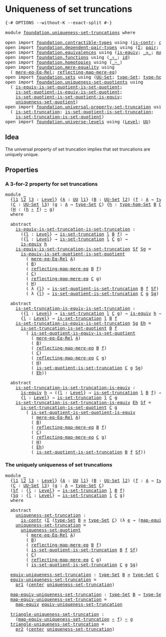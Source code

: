 # Uniqueness of set truncations

<pre class="Agda"><a id="42" class="Symbol">{-#</a> <a id="46" class="Keyword">OPTIONS</a> <a id="54" class="Pragma">--without-K</a> <a id="66" class="Pragma">--exact-split</a> <a id="80" class="Symbol">#-}</a>

<a id="85" class="Keyword">module</a> <a id="92" href="foundation.uniqueness-set-truncations.html" class="Module">foundation.uniqueness-set-truncations</a> <a id="130" class="Keyword">where</a>

<a id="137" class="Keyword">open</a> <a id="142" class="Keyword">import</a> <a id="149" href="foundation.contractible-types.html" class="Module">foundation.contractible-types</a> <a id="179" class="Keyword">using</a> <a id="185" class="Symbol">(</a><a id="186" href="foundation-core.contractible-types.html#992" class="Function">is-contr</a><a id="194" class="Symbol">;</a> <a id="196" href="foundation-core.contractible-types.html#1085" class="Function">center</a><a id="202" class="Symbol">)</a>
<a id="204" class="Keyword">open</a> <a id="209" class="Keyword">import</a> <a id="216" href="foundation.dependent-pair-types.html" class="Module">foundation.dependent-pair-types</a> <a id="248" class="Keyword">using</a> <a id="254" class="Symbol">(</a><a id="255" href="foundation-core.dependent-pair-types.html#502" class="Record">Σ</a><a id="256" class="Symbol">;</a> <a id="258" href="foundation-core.dependent-pair-types.html#575" class="InductiveConstructor">pair</a><a id="262" class="Symbol">;</a> <a id="264" href="foundation-core.dependent-pair-types.html#592" class="Field">pr1</a><a id="267" class="Symbol">;</a> <a id="269" href="foundation-core.dependent-pair-types.html#604" class="Field">pr2</a><a id="272" class="Symbol">)</a>
<a id="274" class="Keyword">open</a> <a id="279" class="Keyword">import</a> <a id="286" href="foundation.equivalences.html" class="Module">foundation.equivalences</a> <a id="310" class="Keyword">using</a> <a id="316" class="Symbol">(</a><a id="317" href="foundation-core.equivalences.html#1542" class="Function">is-equiv</a><a id="325" class="Symbol">;</a> <a id="327" href="foundation-core.equivalences.html#1607" class="Function Operator">_≃_</a><a id="330" class="Symbol">;</a> <a id="332" href="foundation-core.equivalences.html#1807" class="Function">map-equiv</a><a id="341" class="Symbol">)</a>
<a id="343" class="Keyword">open</a> <a id="348" class="Keyword">import</a> <a id="355" href="foundation.functions.html" class="Module">foundation.functions</a> <a id="376" class="Keyword">using</a> <a id="382" class="Symbol">(</a><a id="383" href="foundation-core.functions.html#407" class="Function Operator">_∘_</a><a id="386" class="Symbol">;</a> <a id="388" href="foundation-core.functions.html#309" class="Function">id</a><a id="390" class="Symbol">)</a>
<a id="392" class="Keyword">open</a> <a id="397" class="Keyword">import</a> <a id="404" href="foundation.homotopies.html" class="Module">foundation.homotopies</a> <a id="426" class="Keyword">using</a> <a id="432" class="Symbol">(</a><a id="433" href="foundation-core.homotopies.html#545" class="Function Operator">_~_</a><a id="436" class="Symbol">)</a>
<a id="438" class="Keyword">open</a> <a id="443" class="Keyword">import</a> <a id="450" href="foundation.mere-equality.html" class="Module">foundation.mere-equality</a> <a id="475" class="Keyword">using</a>
  <a id="483" class="Symbol">(</a> <a id="485" href="foundation.mere-equality.html#1881" class="Function">mere-eq-Eq-Rel</a><a id="499" class="Symbol">;</a> <a id="501" href="foundation.mere-equality.html#2446" class="Function">reflecting-map-mere-eq</a><a id="523" class="Symbol">)</a>
<a id="525" class="Keyword">open</a> <a id="530" class="Keyword">import</a> <a id="537" href="foundation.sets.html" class="Module">foundation.sets</a> <a id="553" class="Keyword">using</a> <a id="559" class="Symbol">(</a><a id="560" href="foundation-core.sets.html#1177" class="Function">UU-Set</a><a id="566" class="Symbol">;</a> <a id="568" href="foundation-core.sets.html#1291" class="Function">type-Set</a><a id="576" class="Symbol">;</a> <a id="578" href="foundation.sets.html#3622" class="Function">type-hom-Set</a><a id="590" class="Symbol">)</a>
<a id="592" class="Keyword">open</a> <a id="597" class="Keyword">import</a> <a id="604" href="foundation.uniqueness-set-quotients.html" class="Module">foundation.uniqueness-set-quotients</a> <a id="640" class="Keyword">using</a>
  <a id="648" class="Symbol">(</a> <a id="650" href="foundation.uniqueness-set-quotients.html#2546" class="Function">is-equiv-is-set-quotient-is-set-quotient</a><a id="690" class="Symbol">;</a>
    <a id="696" href="foundation.uniqueness-set-quotients.html#4823" class="Function">is-set-quotient-is-equiv-is-set-quotient</a><a id="736" class="Symbol">;</a>
    <a id="742" href="foundation.uniqueness-set-quotients.html#4205" class="Function">is-set-quotient-is-set-quotient-is-equiv</a><a id="782" class="Symbol">;</a>
    <a id="788" href="foundation.uniqueness-set-quotients.html#5737" class="Function">uniqueness-set-quotient</a><a id="811" class="Symbol">)</a>
<a id="813" class="Keyword">open</a> <a id="818" class="Keyword">import</a> <a id="825" href="foundation.universal-property-set-truncation.html" class="Module">foundation.universal-property-set-truncation</a> <a id="870" class="Keyword">using</a>
  <a id="878" class="Symbol">(</a> <a id="880" href="foundation.universal-property-set-truncation.html#2054" class="Function">is-set-truncation</a><a id="897" class="Symbol">;</a> <a id="899" href="foundation.universal-property-set-truncation.html#7655" class="Function">is-set-quotient-is-set-truncation</a><a id="932" class="Symbol">;</a>
    <a id="938" href="foundation.universal-property-set-truncation.html#6867" class="Function">is-set-truncation-is-set-quotient</a><a id="971" class="Symbol">)</a>
<a id="973" class="Keyword">open</a> <a id="978" class="Keyword">import</a> <a id="985" href="foundation.universe-levels.html" class="Module">foundation.universe-levels</a> <a id="1012" class="Keyword">using</a> <a id="1018" class="Symbol">(</a><a id="1019" href="Agda.Primitive.html#597" class="Postulate">Level</a><a id="1024" class="Symbol">;</a> <a id="1026" href="foundation-core.universe-levels.html#222" class="Primitive">UU</a><a id="1028" class="Symbol">)</a>
</pre>
## Idea

The universal property of set truncation implies that set truncations are uniquely unique.

## Properties

### A 3-for-2 property for set truncations

<pre class="Agda"><a id="1203" class="Keyword">module</a> <a id="1210" href="foundation.uniqueness-set-truncations.html#1210" class="Module">_</a>
  <a id="1214" class="Symbol">{</a><a id="1215" href="foundation.uniqueness-set-truncations.html#1215" class="Bound">l1</a> <a id="1218" href="foundation.uniqueness-set-truncations.html#1218" class="Bound">l2</a> <a id="1221" href="foundation.uniqueness-set-truncations.html#1221" class="Bound">l3</a> <a id="1224" class="Symbol">:</a> <a id="1226" href="Agda.Primitive.html#597" class="Postulate">Level</a><a id="1231" class="Symbol">}</a> <a id="1233" class="Symbol">{</a><a id="1234" href="foundation.uniqueness-set-truncations.html#1234" class="Bound">A</a> <a id="1236" class="Symbol">:</a> <a id="1238" href="foundation-core.universe-levels.html#222" class="Primitive">UU</a> <a id="1241" href="foundation.uniqueness-set-truncations.html#1215" class="Bound">l1</a><a id="1243" class="Symbol">}</a> <a id="1245" class="Symbol">(</a><a id="1246" href="foundation.uniqueness-set-truncations.html#1246" class="Bound">B</a> <a id="1248" class="Symbol">:</a> <a id="1250" href="foundation-core.sets.html#1177" class="Function">UU-Set</a> <a id="1257" href="foundation.uniqueness-set-truncations.html#1218" class="Bound">l2</a><a id="1259" class="Symbol">)</a> <a id="1261" class="Symbol">(</a><a id="1262" href="foundation.uniqueness-set-truncations.html#1262" class="Bound">f</a> <a id="1264" class="Symbol">:</a> <a id="1266" href="foundation.uniqueness-set-truncations.html#1234" class="Bound">A</a> <a id="1268" class="Symbol">→</a> <a id="1270" href="foundation-core.sets.html#1291" class="Function">type-Set</a> <a id="1279" href="foundation.uniqueness-set-truncations.html#1246" class="Bound">B</a><a id="1280" class="Symbol">)</a>
  <a id="1284" class="Symbol">(</a><a id="1285" href="foundation.uniqueness-set-truncations.html#1285" class="Bound">C</a> <a id="1287" class="Symbol">:</a> <a id="1289" href="foundation-core.sets.html#1177" class="Function">UU-Set</a> <a id="1296" href="foundation.uniqueness-set-truncations.html#1221" class="Bound">l3</a><a id="1298" class="Symbol">)</a> <a id="1300" class="Symbol">(</a><a id="1301" href="foundation.uniqueness-set-truncations.html#1301" class="Bound">g</a> <a id="1303" class="Symbol">:</a> <a id="1305" href="foundation.uniqueness-set-truncations.html#1234" class="Bound">A</a> <a id="1307" class="Symbol">→</a> <a id="1309" href="foundation-core.sets.html#1291" class="Function">type-Set</a> <a id="1318" href="foundation.uniqueness-set-truncations.html#1285" class="Bound">C</a><a id="1319" class="Symbol">)</a> <a id="1321" class="Symbol">{</a><a id="1322" href="foundation.uniqueness-set-truncations.html#1322" class="Bound">h</a> <a id="1324" class="Symbol">:</a> <a id="1326" href="foundation.sets.html#3622" class="Function">type-hom-Set</a> <a id="1339" href="foundation.uniqueness-set-truncations.html#1246" class="Bound">B</a> <a id="1341" href="foundation.uniqueness-set-truncations.html#1285" class="Bound">C</a><a id="1342" class="Symbol">}</a>
  <a id="1346" class="Symbol">(</a><a id="1347" href="foundation.uniqueness-set-truncations.html#1347" class="Bound">H</a> <a id="1349" class="Symbol">:</a> <a id="1351" class="Symbol">(</a><a id="1352" href="foundation.uniqueness-set-truncations.html#1322" class="Bound">h</a> <a id="1354" href="foundation-core.functions.html#407" class="Function Operator">∘</a> <a id="1356" href="foundation.uniqueness-set-truncations.html#1262" class="Bound">f</a><a id="1357" class="Symbol">)</a> <a id="1359" href="foundation-core.homotopies.html#545" class="Function Operator">~</a> <a id="1361" href="foundation.uniqueness-set-truncations.html#1301" class="Bound">g</a><a id="1362" class="Symbol">)</a>
  <a id="1366" class="Keyword">where</a>

  <a id="1375" class="Keyword">abstract</a>
    <a id="1388" href="foundation.uniqueness-set-truncations.html#1388" class="Function">is-equiv-is-set-truncation-is-set-truncation</a> <a id="1433" class="Symbol">:</a>
      <a id="1441" class="Symbol">({</a><a id="1443" href="foundation.uniqueness-set-truncations.html#1443" class="Bound">l</a> <a id="1445" class="Symbol">:</a> <a id="1447" href="Agda.Primitive.html#597" class="Postulate">Level</a><a id="1452" class="Symbol">}</a> <a id="1454" class="Symbol">→</a> <a id="1456" href="foundation.universal-property-set-truncation.html#2054" class="Function">is-set-truncation</a> <a id="1474" href="foundation.uniqueness-set-truncations.html#1443" class="Bound">l</a> <a id="1476" href="foundation.uniqueness-set-truncations.html#1246" class="Bound">B</a> <a id="1478" href="foundation.uniqueness-set-truncations.html#1262" class="Bound">f</a><a id="1479" class="Symbol">)</a> <a id="1481" class="Symbol">→</a>
      <a id="1489" class="Symbol">({</a><a id="1491" href="foundation.uniqueness-set-truncations.html#1491" class="Bound">l</a> <a id="1493" class="Symbol">:</a> <a id="1495" href="Agda.Primitive.html#597" class="Postulate">Level</a><a id="1500" class="Symbol">}</a> <a id="1502" class="Symbol">→</a> <a id="1504" href="foundation.universal-property-set-truncation.html#2054" class="Function">is-set-truncation</a> <a id="1522" href="foundation.uniqueness-set-truncations.html#1491" class="Bound">l</a> <a id="1524" href="foundation.uniqueness-set-truncations.html#1285" class="Bound">C</a> <a id="1526" href="foundation.uniqueness-set-truncations.html#1301" class="Bound">g</a><a id="1527" class="Symbol">)</a> <a id="1529" class="Symbol">→</a>
      <a id="1537" href="foundation-core.equivalences.html#1542" class="Function">is-equiv</a> <a id="1546" href="foundation.uniqueness-set-truncations.html#1322" class="Bound">h</a>
    <a id="1552" href="foundation.uniqueness-set-truncations.html#1388" class="Function">is-equiv-is-set-truncation-is-set-truncation</a> <a id="1597" href="foundation.uniqueness-set-truncations.html#1597" class="Bound">Sf</a> <a id="1600" href="foundation.uniqueness-set-truncations.html#1600" class="Bound">Sg</a> <a id="1603" class="Symbol">=</a>
      <a id="1611" href="foundation.uniqueness-set-quotients.html#2546" class="Function">is-equiv-is-set-quotient-is-set-quotient</a>
        <a id="1660" class="Symbol">(</a> <a id="1662" href="foundation.mere-equality.html#1881" class="Function">mere-eq-Eq-Rel</a> <a id="1677" href="foundation.uniqueness-set-truncations.html#1234" class="Bound">A</a><a id="1678" class="Symbol">)</a>
        <a id="1688" class="Symbol">(</a> <a id="1690" href="foundation.uniqueness-set-truncations.html#1246" class="Bound">B</a><a id="1691" class="Symbol">)</a>
        <a id="1701" class="Symbol">(</a> <a id="1703" href="foundation.mere-equality.html#2446" class="Function">reflecting-map-mere-eq</a> <a id="1726" href="foundation.uniqueness-set-truncations.html#1246" class="Bound">B</a> <a id="1728" href="foundation.uniqueness-set-truncations.html#1262" class="Bound">f</a><a id="1729" class="Symbol">)</a>
        <a id="1739" class="Symbol">(</a> <a id="1741" href="foundation.uniqueness-set-truncations.html#1285" class="Bound">C</a><a id="1742" class="Symbol">)</a>
        <a id="1752" class="Symbol">(</a> <a id="1754" href="foundation.mere-equality.html#2446" class="Function">reflecting-map-mere-eq</a> <a id="1777" href="foundation.uniqueness-set-truncations.html#1285" class="Bound">C</a> <a id="1779" href="foundation.uniqueness-set-truncations.html#1301" class="Bound">g</a><a id="1780" class="Symbol">)</a>
        <a id="1790" class="Symbol">(</a> <a id="1792" href="foundation.uniqueness-set-truncations.html#1347" class="Bound">H</a><a id="1793" class="Symbol">)</a>
        <a id="1803" class="Symbol">(</a> <a id="1805" class="Symbol">λ</a> <a id="1807" class="Symbol">{</a><a id="1808" href="foundation.uniqueness-set-truncations.html#1808" class="Bound">l</a><a id="1809" class="Symbol">}</a> <a id="1811" class="Symbol">→</a> <a id="1813" href="foundation.universal-property-set-truncation.html#7655" class="Function">is-set-quotient-is-set-truncation</a> <a id="1847" href="foundation.uniqueness-set-truncations.html#1246" class="Bound">B</a> <a id="1849" href="foundation.uniqueness-set-truncations.html#1262" class="Bound">f</a> <a id="1851" href="foundation.uniqueness-set-truncations.html#1597" class="Bound">Sf</a><a id="1853" class="Symbol">)</a>
        <a id="1863" class="Symbol">(</a> <a id="1865" class="Symbol">λ</a> <a id="1867" class="Symbol">{</a><a id="1868" href="foundation.uniqueness-set-truncations.html#1868" class="Bound">l</a><a id="1869" class="Symbol">}</a> <a id="1871" class="Symbol">→</a> <a id="1873" href="foundation.universal-property-set-truncation.html#7655" class="Function">is-set-quotient-is-set-truncation</a> <a id="1907" href="foundation.uniqueness-set-truncations.html#1285" class="Bound">C</a> <a id="1909" href="foundation.uniqueness-set-truncations.html#1301" class="Bound">g</a> <a id="1911" href="foundation.uniqueness-set-truncations.html#1600" class="Bound">Sg</a><a id="1913" class="Symbol">)</a>

  <a id="1918" class="Keyword">abstract</a>
    <a id="1931" href="foundation.uniqueness-set-truncations.html#1931" class="Function">is-set-truncation-is-equiv-is-set-truncation</a> <a id="1976" class="Symbol">:</a>
      <a id="1984" class="Symbol">({</a><a id="1986" href="foundation.uniqueness-set-truncations.html#1986" class="Bound">l</a> <a id="1988" class="Symbol">:</a> <a id="1990" href="Agda.Primitive.html#597" class="Postulate">Level</a><a id="1995" class="Symbol">}</a> <a id="1997" class="Symbol">→</a> <a id="1999" href="foundation.universal-property-set-truncation.html#2054" class="Function">is-set-truncation</a> <a id="2017" href="foundation.uniqueness-set-truncations.html#1986" class="Bound">l</a> <a id="2019" href="foundation.uniqueness-set-truncations.html#1285" class="Bound">C</a> <a id="2021" href="foundation.uniqueness-set-truncations.html#1301" class="Bound">g</a><a id="2022" class="Symbol">)</a> <a id="2024" class="Symbol">→</a> <a id="2026" href="foundation-core.equivalences.html#1542" class="Function">is-equiv</a> <a id="2035" href="foundation.uniqueness-set-truncations.html#1322" class="Bound">h</a> <a id="2037" class="Symbol">→</a> 
      <a id="2046" class="Symbol">{</a><a id="2047" href="foundation.uniqueness-set-truncations.html#2047" class="Bound">l</a> <a id="2049" class="Symbol">:</a> <a id="2051" href="Agda.Primitive.html#597" class="Postulate">Level</a><a id="2056" class="Symbol">}</a> <a id="2058" class="Symbol">→</a> <a id="2060" href="foundation.universal-property-set-truncation.html#2054" class="Function">is-set-truncation</a> <a id="2078" href="foundation.uniqueness-set-truncations.html#2047" class="Bound">l</a> <a id="2080" href="foundation.uniqueness-set-truncations.html#1246" class="Bound">B</a> <a id="2082" href="foundation.uniqueness-set-truncations.html#1262" class="Bound">f</a>
    <a id="2088" href="foundation.uniqueness-set-truncations.html#1931" class="Function">is-set-truncation-is-equiv-is-set-truncation</a> <a id="2133" href="foundation.uniqueness-set-truncations.html#2133" class="Bound">Sg</a> <a id="2136" href="foundation.uniqueness-set-truncations.html#2136" class="Bound">Eh</a> <a id="2139" class="Symbol">=</a>
      <a id="2147" href="foundation.universal-property-set-truncation.html#6867" class="Function">is-set-truncation-is-set-quotient</a> <a id="2181" href="foundation.uniqueness-set-truncations.html#1246" class="Bound">B</a> <a id="2183" href="foundation.uniqueness-set-truncations.html#1262" class="Bound">f</a>
        <a id="2193" class="Symbol">(</a> <a id="2195" href="foundation.uniqueness-set-quotients.html#4823" class="Function">is-set-quotient-is-equiv-is-set-quotient</a>
          <a id="2246" class="Symbol">(</a> <a id="2248" href="foundation.mere-equality.html#1881" class="Function">mere-eq-Eq-Rel</a> <a id="2263" href="foundation.uniqueness-set-truncations.html#1234" class="Bound">A</a><a id="2264" class="Symbol">)</a>
          <a id="2276" class="Symbol">(</a> <a id="2278" href="foundation.uniqueness-set-truncations.html#1246" class="Bound">B</a><a id="2279" class="Symbol">)</a>
          <a id="2291" class="Symbol">(</a> <a id="2293" href="foundation.mere-equality.html#2446" class="Function">reflecting-map-mere-eq</a> <a id="2316" href="foundation.uniqueness-set-truncations.html#1246" class="Bound">B</a> <a id="2318" href="foundation.uniqueness-set-truncations.html#1262" class="Bound">f</a><a id="2319" class="Symbol">)</a>
          <a id="2331" class="Symbol">(</a> <a id="2333" href="foundation.uniqueness-set-truncations.html#1285" class="Bound">C</a><a id="2334" class="Symbol">)</a>
          <a id="2346" class="Symbol">(</a> <a id="2348" href="foundation.mere-equality.html#2446" class="Function">reflecting-map-mere-eq</a> <a id="2371" href="foundation.uniqueness-set-truncations.html#1285" class="Bound">C</a> <a id="2373" href="foundation.uniqueness-set-truncations.html#1301" class="Bound">g</a><a id="2374" class="Symbol">)</a>
          <a id="2386" class="Symbol">(</a> <a id="2388" href="foundation.uniqueness-set-truncations.html#1347" class="Bound">H</a><a id="2389" class="Symbol">)</a>
          <a id="2401" class="Symbol">(</a> <a id="2403" href="foundation.universal-property-set-truncation.html#7655" class="Function">is-set-quotient-is-set-truncation</a> <a id="2437" href="foundation.uniqueness-set-truncations.html#1285" class="Bound">C</a> <a id="2439" href="foundation.uniqueness-set-truncations.html#1301" class="Bound">g</a> <a id="2441" href="foundation.uniqueness-set-truncations.html#2133" class="Bound">Sg</a><a id="2443" class="Symbol">)</a>
          <a id="2455" class="Symbol">(</a> <a id="2457" href="foundation.uniqueness-set-truncations.html#2136" class="Bound">Eh</a><a id="2459" class="Symbol">))</a>

  <a id="2465" class="Keyword">abstract</a>
    <a id="2478" href="foundation.uniqueness-set-truncations.html#2478" class="Function">is-set-truncation-is-set-truncation-is-equiv</a> <a id="2523" class="Symbol">:</a>
      <a id="2531" href="foundation-core.equivalences.html#1542" class="Function">is-equiv</a> <a id="2540" href="foundation.uniqueness-set-truncations.html#1322" class="Bound">h</a> <a id="2542" class="Symbol">→</a> <a id="2544" class="Symbol">({</a><a id="2546" href="foundation.uniqueness-set-truncations.html#2546" class="Bound">l</a> <a id="2548" class="Symbol">:</a> <a id="2550" href="Agda.Primitive.html#597" class="Postulate">Level</a><a id="2555" class="Symbol">}</a> <a id="2557" class="Symbol">→</a> <a id="2559" href="foundation.universal-property-set-truncation.html#2054" class="Function">is-set-truncation</a> <a id="2577" href="foundation.uniqueness-set-truncations.html#2546" class="Bound">l</a> <a id="2579" href="foundation.uniqueness-set-truncations.html#1246" class="Bound">B</a> <a id="2581" href="foundation.uniqueness-set-truncations.html#1262" class="Bound">f</a><a id="2582" class="Symbol">)</a> <a id="2584" class="Symbol">→</a>
      <a id="2592" class="Symbol">{</a><a id="2593" href="foundation.uniqueness-set-truncations.html#2593" class="Bound">l</a> <a id="2595" class="Symbol">:</a> <a id="2597" href="Agda.Primitive.html#597" class="Postulate">Level</a><a id="2602" class="Symbol">}</a> <a id="2604" class="Symbol">→</a> <a id="2606" href="foundation.universal-property-set-truncation.html#2054" class="Function">is-set-truncation</a> <a id="2624" href="foundation.uniqueness-set-truncations.html#2593" class="Bound">l</a> <a id="2626" href="foundation.uniqueness-set-truncations.html#1285" class="Bound">C</a> <a id="2628" href="foundation.uniqueness-set-truncations.html#1301" class="Bound">g</a>
    <a id="2634" href="foundation.uniqueness-set-truncations.html#2478" class="Function">is-set-truncation-is-set-truncation-is-equiv</a> <a id="2679" href="foundation.uniqueness-set-truncations.html#2679" class="Bound">Eh</a> <a id="2682" href="foundation.uniqueness-set-truncations.html#2682" class="Bound">Sf</a> <a id="2685" class="Symbol">=</a>
      <a id="2693" href="foundation.universal-property-set-truncation.html#6867" class="Function">is-set-truncation-is-set-quotient</a> <a id="2727" href="foundation.uniqueness-set-truncations.html#1285" class="Bound">C</a> <a id="2729" href="foundation.uniqueness-set-truncations.html#1301" class="Bound">g</a>
        <a id="2739" class="Symbol">(</a> <a id="2741" href="foundation.uniqueness-set-quotients.html#4205" class="Function">is-set-quotient-is-set-quotient-is-equiv</a>
          <a id="2792" class="Symbol">(</a> <a id="2794" href="foundation.mere-equality.html#1881" class="Function">mere-eq-Eq-Rel</a> <a id="2809" href="foundation.uniqueness-set-truncations.html#1234" class="Bound">A</a><a id="2810" class="Symbol">)</a>
          <a id="2822" class="Symbol">(</a> <a id="2824" href="foundation.uniqueness-set-truncations.html#1246" class="Bound">B</a><a id="2825" class="Symbol">)</a>
          <a id="2837" class="Symbol">(</a> <a id="2839" href="foundation.mere-equality.html#2446" class="Function">reflecting-map-mere-eq</a> <a id="2862" href="foundation.uniqueness-set-truncations.html#1246" class="Bound">B</a> <a id="2864" href="foundation.uniqueness-set-truncations.html#1262" class="Bound">f</a><a id="2865" class="Symbol">)</a>
          <a id="2877" class="Symbol">(</a> <a id="2879" href="foundation.uniqueness-set-truncations.html#1285" class="Bound">C</a><a id="2880" class="Symbol">)</a>
          <a id="2892" class="Symbol">(</a> <a id="2894" href="foundation.mere-equality.html#2446" class="Function">reflecting-map-mere-eq</a> <a id="2917" href="foundation.uniqueness-set-truncations.html#1285" class="Bound">C</a> <a id="2919" href="foundation.uniqueness-set-truncations.html#1301" class="Bound">g</a><a id="2920" class="Symbol">)</a>
          <a id="2932" class="Symbol">(</a> <a id="2934" href="foundation.uniqueness-set-truncations.html#1347" class="Bound">H</a><a id="2935" class="Symbol">)</a>
          <a id="2947" class="Symbol">(</a> <a id="2949" href="foundation.uniqueness-set-truncations.html#2679" class="Bound">Eh</a><a id="2951" class="Symbol">)</a>
          <a id="2963" class="Symbol">(</a> <a id="2965" href="foundation.universal-property-set-truncation.html#7655" class="Function">is-set-quotient-is-set-truncation</a> <a id="2999" href="foundation.uniqueness-set-truncations.html#1246" class="Bound">B</a> <a id="3001" href="foundation.uniqueness-set-truncations.html#1262" class="Bound">f</a> <a id="3003" href="foundation.uniqueness-set-truncations.html#2682" class="Bound">Sf</a><a id="3005" class="Symbol">))</a>
</pre>
### The uniquely uniqueness of set truncations

<pre class="Agda"><a id="3069" class="Keyword">module</a> <a id="3076" href="foundation.uniqueness-set-truncations.html#3076" class="Module">_</a>
  <a id="3080" class="Symbol">{</a><a id="3081" href="foundation.uniqueness-set-truncations.html#3081" class="Bound">l1</a> <a id="3084" href="foundation.uniqueness-set-truncations.html#3084" class="Bound">l2</a> <a id="3087" href="foundation.uniqueness-set-truncations.html#3087" class="Bound">l3</a> <a id="3090" class="Symbol">:</a> <a id="3092" href="Agda.Primitive.html#597" class="Postulate">Level</a><a id="3097" class="Symbol">}</a> <a id="3099" class="Symbol">{</a><a id="3100" href="foundation.uniqueness-set-truncations.html#3100" class="Bound">A</a> <a id="3102" class="Symbol">:</a> <a id="3104" href="foundation-core.universe-levels.html#222" class="Primitive">UU</a> <a id="3107" href="foundation.uniqueness-set-truncations.html#3081" class="Bound">l1</a><a id="3109" class="Symbol">}</a> <a id="3111" class="Symbol">(</a><a id="3112" href="foundation.uniqueness-set-truncations.html#3112" class="Bound">B</a> <a id="3114" class="Symbol">:</a> <a id="3116" href="foundation-core.sets.html#1177" class="Function">UU-Set</a> <a id="3123" href="foundation.uniqueness-set-truncations.html#3084" class="Bound">l2</a><a id="3125" class="Symbol">)</a> <a id="3127" class="Symbol">(</a><a id="3128" href="foundation.uniqueness-set-truncations.html#3128" class="Bound">f</a> <a id="3130" class="Symbol">:</a> <a id="3132" href="foundation.uniqueness-set-truncations.html#3100" class="Bound">A</a> <a id="3134" class="Symbol">→</a> <a id="3136" href="foundation-core.sets.html#1291" class="Function">type-Set</a> <a id="3145" href="foundation.uniqueness-set-truncations.html#3112" class="Bound">B</a><a id="3146" class="Symbol">)</a>
  <a id="3150" class="Symbol">(</a><a id="3151" href="foundation.uniqueness-set-truncations.html#3151" class="Bound">C</a> <a id="3153" class="Symbol">:</a> <a id="3155" href="foundation-core.sets.html#1177" class="Function">UU-Set</a> <a id="3162" href="foundation.uniqueness-set-truncations.html#3087" class="Bound">l3</a><a id="3164" class="Symbol">)</a> <a id="3166" class="Symbol">(</a><a id="3167" href="foundation.uniqueness-set-truncations.html#3167" class="Bound">g</a> <a id="3169" class="Symbol">:</a> <a id="3171" href="foundation.uniqueness-set-truncations.html#3100" class="Bound">A</a> <a id="3173" class="Symbol">→</a> <a id="3175" href="foundation-core.sets.html#1291" class="Function">type-Set</a> <a id="3184" href="foundation.uniqueness-set-truncations.html#3151" class="Bound">C</a><a id="3185" class="Symbol">)</a>
  <a id="3189" class="Symbol">(</a><a id="3190" href="foundation.uniqueness-set-truncations.html#3190" class="Bound">Sf</a> <a id="3193" class="Symbol">:</a> <a id="3195" class="Symbol">{</a><a id="3196" href="foundation.uniqueness-set-truncations.html#3196" class="Bound">l</a> <a id="3198" class="Symbol">:</a> <a id="3200" href="Agda.Primitive.html#597" class="Postulate">Level</a><a id="3205" class="Symbol">}</a> <a id="3207" class="Symbol">→</a> <a id="3209" href="foundation.universal-property-set-truncation.html#2054" class="Function">is-set-truncation</a> <a id="3227" href="foundation.uniqueness-set-truncations.html#3196" class="Bound">l</a> <a id="3229" href="foundation.uniqueness-set-truncations.html#3112" class="Bound">B</a> <a id="3231" href="foundation.uniqueness-set-truncations.html#3128" class="Bound">f</a><a id="3232" class="Symbol">)</a>
  <a id="3236" class="Symbol">(</a><a id="3237" href="foundation.uniqueness-set-truncations.html#3237" class="Bound">Sg</a> <a id="3240" class="Symbol">:</a> <a id="3242" class="Symbol">{</a><a id="3243" href="foundation.uniqueness-set-truncations.html#3243" class="Bound">l</a> <a id="3245" class="Symbol">:</a> <a id="3247" href="Agda.Primitive.html#597" class="Postulate">Level</a><a id="3252" class="Symbol">}</a> <a id="3254" class="Symbol">→</a> <a id="3256" href="foundation.universal-property-set-truncation.html#2054" class="Function">is-set-truncation</a> <a id="3274" href="foundation.uniqueness-set-truncations.html#3243" class="Bound">l</a> <a id="3276" href="foundation.uniqueness-set-truncations.html#3151" class="Bound">C</a> <a id="3278" href="foundation.uniqueness-set-truncations.html#3167" class="Bound">g</a><a id="3279" class="Symbol">)</a>
  <a id="3283" class="Keyword">where</a>

  <a id="3292" class="Keyword">abstract</a>
    <a id="3305" href="foundation.uniqueness-set-truncations.html#3305" class="Function">uniqueness-set-truncation</a> <a id="3331" class="Symbol">:</a>
      <a id="3339" href="foundation-core.contractible-types.html#992" class="Function">is-contr</a> <a id="3348" class="Symbol">(</a><a id="3349" href="foundation-core.dependent-pair-types.html#502" class="Record">Σ</a> <a id="3351" class="Symbol">(</a><a id="3352" href="foundation-core.sets.html#1291" class="Function">type-Set</a> <a id="3361" href="foundation.uniqueness-set-truncations.html#3112" class="Bound">B</a> <a id="3363" href="foundation-core.equivalences.html#1607" class="Function Operator">≃</a> <a id="3365" href="foundation-core.sets.html#1291" class="Function">type-Set</a> <a id="3374" href="foundation.uniqueness-set-truncations.html#3151" class="Bound">C</a><a id="3375" class="Symbol">)</a> <a id="3377" class="Symbol">(λ</a> <a id="3380" href="foundation.uniqueness-set-truncations.html#3380" class="Bound">e</a> <a id="3382" class="Symbol">→</a> <a id="3384" class="Symbol">(</a><a id="3385" href="foundation-core.equivalences.html#1807" class="Function">map-equiv</a> <a id="3395" href="foundation.uniqueness-set-truncations.html#3380" class="Bound">e</a> <a id="3397" href="foundation-core.functions.html#407" class="Function Operator">∘</a> <a id="3399" href="foundation.uniqueness-set-truncations.html#3128" class="Bound">f</a><a id="3400" class="Symbol">)</a> <a id="3402" href="foundation-core.homotopies.html#545" class="Function Operator">~</a> <a id="3404" href="foundation.uniqueness-set-truncations.html#3167" class="Bound">g</a><a id="3405" class="Symbol">))</a>
    <a id="3412" href="foundation.uniqueness-set-truncations.html#3305" class="Function">uniqueness-set-truncation</a> <a id="3438" class="Symbol">=</a>
      <a id="3446" href="foundation.uniqueness-set-quotients.html#5737" class="Function">uniqueness-set-quotient</a>
        <a id="3478" class="Symbol">(</a> <a id="3480" href="foundation.mere-equality.html#1881" class="Function">mere-eq-Eq-Rel</a> <a id="3495" href="foundation.uniqueness-set-truncations.html#3100" class="Bound">A</a><a id="3496" class="Symbol">)</a>
        <a id="3506" class="Symbol">(</a> <a id="3508" href="foundation.uniqueness-set-truncations.html#3112" class="Bound">B</a><a id="3509" class="Symbol">)</a>
        <a id="3519" class="Symbol">(</a> <a id="3521" href="foundation.mere-equality.html#2446" class="Function">reflecting-map-mere-eq</a> <a id="3544" href="foundation.uniqueness-set-truncations.html#3112" class="Bound">B</a> <a id="3546" href="foundation.uniqueness-set-truncations.html#3128" class="Bound">f</a><a id="3547" class="Symbol">)</a>
        <a id="3557" class="Symbol">(</a> <a id="3559" href="foundation.universal-property-set-truncation.html#7655" class="Function">is-set-quotient-is-set-truncation</a> <a id="3593" href="foundation.uniqueness-set-truncations.html#3112" class="Bound">B</a> <a id="3595" href="foundation.uniqueness-set-truncations.html#3128" class="Bound">f</a> <a id="3597" href="foundation.uniqueness-set-truncations.html#3190" class="Bound">Sf</a><a id="3599" class="Symbol">)</a>
        <a id="3609" class="Symbol">(</a> <a id="3611" href="foundation.uniqueness-set-truncations.html#3151" class="Bound">C</a><a id="3612" class="Symbol">)</a>
        <a id="3622" class="Symbol">(</a> <a id="3624" href="foundation.mere-equality.html#2446" class="Function">reflecting-map-mere-eq</a> <a id="3647" href="foundation.uniqueness-set-truncations.html#3151" class="Bound">C</a> <a id="3649" href="foundation.uniqueness-set-truncations.html#3167" class="Bound">g</a><a id="3650" class="Symbol">)</a>
        <a id="3660" class="Symbol">(</a> <a id="3662" href="foundation.universal-property-set-truncation.html#7655" class="Function">is-set-quotient-is-set-truncation</a> <a id="3696" href="foundation.uniqueness-set-truncations.html#3151" class="Bound">C</a> <a id="3698" href="foundation.uniqueness-set-truncations.html#3167" class="Bound">g</a> <a id="3700" href="foundation.uniqueness-set-truncations.html#3237" class="Bound">Sg</a><a id="3702" class="Symbol">)</a>
  
  <a id="3709" href="foundation.uniqueness-set-truncations.html#3709" class="Function">equiv-uniqueness-set-truncation</a> <a id="3741" class="Symbol">:</a> <a id="3743" href="foundation-core.sets.html#1291" class="Function">type-Set</a> <a id="3752" href="foundation.uniqueness-set-truncations.html#3112" class="Bound">B</a> <a id="3754" href="foundation-core.equivalences.html#1607" class="Function Operator">≃</a> <a id="3756" href="foundation-core.sets.html#1291" class="Function">type-Set</a> <a id="3765" href="foundation.uniqueness-set-truncations.html#3151" class="Bound">C</a>
  <a id="3769" href="foundation.uniqueness-set-truncations.html#3709" class="Function">equiv-uniqueness-set-truncation</a> <a id="3801" class="Symbol">=</a>
    <a id="3807" href="foundation-core.dependent-pair-types.html#592" class="Field">pr1</a> <a id="3811" class="Symbol">(</a><a id="3812" href="foundation-core.contractible-types.html#1085" class="Function">center</a> <a id="3819" href="foundation.uniqueness-set-truncations.html#3305" class="Function">uniqueness-set-truncation</a><a id="3844" class="Symbol">)</a>

  <a id="3849" href="foundation.uniqueness-set-truncations.html#3849" class="Function">map-equiv-uniqueness-set-truncation</a> <a id="3885" class="Symbol">:</a> <a id="3887" href="foundation-core.sets.html#1291" class="Function">type-Set</a> <a id="3896" href="foundation.uniqueness-set-truncations.html#3112" class="Bound">B</a> <a id="3898" class="Symbol">→</a> <a id="3900" href="foundation-core.sets.html#1291" class="Function">type-Set</a> <a id="3909" href="foundation.uniqueness-set-truncations.html#3151" class="Bound">C</a>
  <a id="3913" href="foundation.uniqueness-set-truncations.html#3849" class="Function">map-equiv-uniqueness-set-truncation</a> <a id="3949" class="Symbol">=</a>
    <a id="3955" href="foundation-core.equivalences.html#1807" class="Function">map-equiv</a> <a id="3965" href="foundation.uniqueness-set-truncations.html#3709" class="Function">equiv-uniqueness-set-truncation</a>

  <a id="4000" href="foundation.uniqueness-set-truncations.html#4000" class="Function">triangle-uniqueness-set-truncation</a> <a id="4035" class="Symbol">:</a>
    <a id="4041" class="Symbol">(</a><a id="4042" href="foundation.uniqueness-set-truncations.html#3849" class="Function">map-equiv-uniqueness-set-truncation</a> <a id="4078" href="foundation-core.functions.html#407" class="Function Operator">∘</a> <a id="4080" href="foundation.uniqueness-set-truncations.html#3128" class="Bound">f</a><a id="4081" class="Symbol">)</a> <a id="4083" href="foundation-core.homotopies.html#545" class="Function Operator">~</a> <a id="4085" href="foundation.uniqueness-set-truncations.html#3167" class="Bound">g</a>
  <a id="4089" href="foundation.uniqueness-set-truncations.html#4000" class="Function">triangle-uniqueness-set-truncation</a> <a id="4124" class="Symbol">=</a>
    <a id="4130" href="foundation-core.dependent-pair-types.html#604" class="Field">pr2</a> <a id="4134" class="Symbol">(</a><a id="4135" href="foundation-core.contractible-types.html#1085" class="Function">center</a> <a id="4142" href="foundation.uniqueness-set-truncations.html#3305" class="Function">uniqueness-set-truncation</a><a id="4167" class="Symbol">)</a>
</pre>